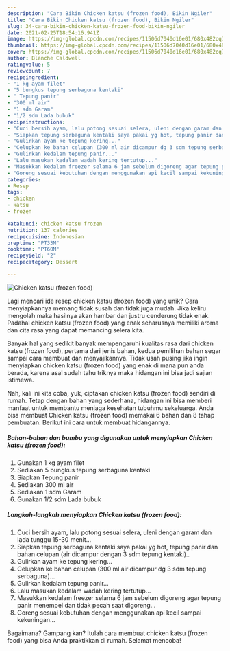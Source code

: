 ```yaml
---
description: "Cara Bikin Chicken katsu (frozen food), Bikin Ngiler"
title: "Cara Bikin Chicken katsu (frozen food), Bikin Ngiler"
slug: 34-cara-bikin-chicken-katsu-frozen-food-bikin-ngiler
date: 2021-02-25T18:54:16.941Z
image: https://img-global.cpcdn.com/recipes/11506d7040d16e01/680x482cq70/chicken-katsu-frozen-food-foto-resep-utama.jpg
thumbnail: https://img-global.cpcdn.com/recipes/11506d7040d16e01/680x482cq70/chicken-katsu-frozen-food-foto-resep-utama.jpg
cover: https://img-global.cpcdn.com/recipes/11506d7040d16e01/680x482cq70/chicken-katsu-frozen-food-foto-resep-utama.jpg
author: Blanche Caldwell
ratingvalue: 5
reviewcount: 7
recipeingredient:
- "1 kg ayam filet"
- "5 bungkus tepung serbaguna kentaki"
- " Tepung panir"
- "300 ml air"
- "1 sdm Garam"
- "1/2 sdm Lada bubuk"
recipeinstructions:
- "Cuci bersih ayam, lalu potong sesuai selera, uleni dengan garam dan lada tunggu 15-30 menit..."
- "Siapkan tepung serbaguna kentaki saya pakai yg hot, tepung panir dan bahan celupan (air dicampur dengan 3 sdm tepung kentaki).."
- "Gulirkan ayam ke tepung kering..."
- "Celupkan ke bahan celupan (300 ml air dicampur dg 3 sdm tepung serbaguna)..."
- "Gulirkan kedalam tepung panir..."
- "Lalu masukan kedalam wadah kering tertutup..."
- "Masukkan kedalam freezer selama 6 jam sebelum digoreng agar tepung panir menempel dan tidak pecah saat digoreng..."
- "Goreng sesuai kebutuhan dengan menggunakan api kecil sampai kekuningan..."
categories:
- Resep
tags:
- chicken
- katsu
- frozen

katakunci: chicken katsu frozen 
nutrition: 137 calories
recipecuisine: Indonesian
preptime: "PT33M"
cooktime: "PT60M"
recipeyield: "2"
recipecategory: Dessert

---
```



![Chicken katsu (frozen food)](https://img-global.cpcdn.com/recipes/11506d7040d16e01/680x482cq70/chicken-katsu-frozen-food-foto-resep-utama.jpg)

Lagi mencari ide resep chicken katsu (frozen food) yang unik? Cara menyiapkannya memang tidak susah dan tidak juga mudah. Jika keliru mengolah maka hasilnya akan hambar dan justru cenderung tidak enak. Padahal chicken katsu (frozen food) yang enak seharusnya memiliki aroma dan cita rasa yang dapat memancing selera kita.



Banyak hal yang sedikit banyak mempengaruhi kualitas rasa dari chicken katsu (frozen food), pertama dari jenis bahan, kedua pemilihan bahan segar sampai cara membuat dan menyajikannya. Tidak usah pusing jika ingin menyiapkan chicken katsu (frozen food) yang enak di mana pun anda berada, karena asal sudah tahu triknya maka hidangan ini bisa jadi sajian istimewa.


Nah, kali ini kita coba, yuk, ciptakan chicken katsu (frozen food) sendiri di rumah. Tetap dengan bahan yang sederhana, hidangan ini bisa memberi manfaat untuk membantu menjaga kesehatan tubuhmu sekeluarga. Anda bisa membuat Chicken katsu (frozen food) memakai 6 bahan dan 8 tahap pembuatan. Berikut ini cara untuk membuat hidangannya.

<!--inarticleads1-->

##### Bahan-bahan dan bumbu yang digunakan untuk menyiapkan Chicken katsu (frozen food):

1. Gunakan 1 kg ayam filet
1. Sediakan 5 bungkus tepung serbaguna kentaki
1. Siapkan  Tepung panir
1. Sediakan 300 ml air
1. Sediakan 1 sdm Garam
1. Gunakan 1/2 sdm Lada bubuk




<!--inarticleads2-->

##### Langkah-langkah menyiapkan Chicken katsu (frozen food):

1. Cuci bersih ayam, lalu potong sesuai selera, uleni dengan garam dan lada tunggu 15-30 menit...
1. Siapkan tepung serbaguna kentaki saya pakai yg hot, tepung panir dan bahan celupan (air dicampur dengan 3 sdm tepung kentaki)..
1. Gulirkan ayam ke tepung kering...
1. Celupkan ke bahan celupan (300 ml air dicampur dg 3 sdm tepung serbaguna)...
1. Gulirkan kedalam tepung panir...
1. Lalu masukan kedalam wadah kering tertutup...
1. Masukkan kedalam freezer selama 6 jam sebelum digoreng agar tepung panir menempel dan tidak pecah saat digoreng...
1. Goreng sesuai kebutuhan dengan menggunakan api kecil sampai kekuningan...




Bagaimana? Gampang kan? Itulah cara membuat chicken katsu (frozen food) yang bisa Anda praktikkan di rumah. Selamat mencoba!
